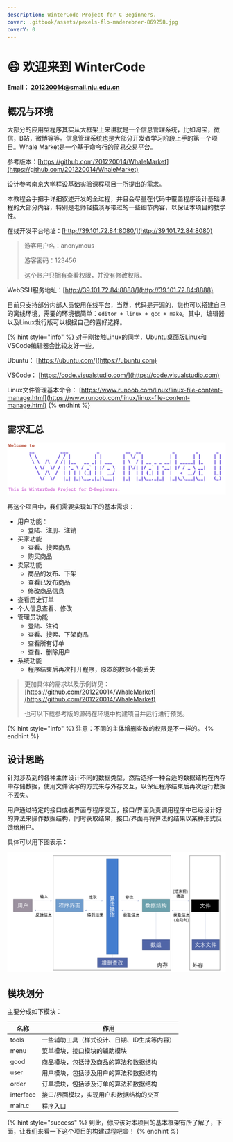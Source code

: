 ```yaml
---
description: WinterCode Project for C-Beginners.
cover: .gitbook/assets/pexels-flo-maderebner-869258.jpg
coverY: 0
---
```


# 😄 欢迎来到 WinterCode

**Email： 201220014@smail.nju.edu.cn**

## 概况与环境&#x20;

大部分的应用型程序其实从大框架上来讲就是一个信息管理系统，比如淘宝，微信，B站，微博等等。信息管理系统也是大部分开发者学习阶段上手的第一个项目。Whale Market是一个基于命令行的简易交易平台。

参考版本：[https://github.com/201220014/WhaleMarket](https://github.com/201220014/WhaleMarket)

设计参考南京大学程设基础实验课程项目一所提出的需求。

本教程会手把手详细叙述开发的全过程，并且会尽量在代码中覆盖程序设计基础课程的大部分内容，特别是老师轻描淡写带过的一些细节内容，以保证本项目的教学性。

在线开发平台地址：[http://39.101.72.84:8080/](http://39.101.72.84:8080)

> 游客用户名：anonymous
>
> 游客密码：123456
>
> 这个账户只拥有查看权限，并没有修改权限。

WebSSH服务地址：[http://39.101.72.84:8888/](http://39.101.72.84:8888)

目前只支持部分内部人员使用在线平台，当然，代码是开源的，您也可以搭建自己的离线环境，需要的环境很简单：`editor + linux + gcc + make`。其中，编辑器以及Linux发行版可以根据自己的喜好选择。

{% hint style="info" %}
对于刚接触Linux的同学，Ubuntu桌面版Linux和VSCode编辑器会比较友好一些。

Ubuntu： [https://ubuntu.com/](https://ubuntu.com)

VSCode： [https://code.visualstudio.com/](https://code.visualstudio.com)

Linux文件管理基本命令： [https://www.runoob.com/linux/linux-file-content-manage.html](https://www.runoob.com/linux/linux-file-content-manage.html)
{% endhint %}

## 需求汇总

![](.gitbook/assets/pic00.png)

再这个项目中，我们需要实现如下的基本需求：

* 用户功能：
  * 登陆、注册、注销
* 买家功能
  * 查看、搜索商品
  * 购买商品
* 卖家功能
  * 商品的发布、下架
  * 查看已发布商品
  * 修改商品信息
* 查看历史订单
* 个人信息查看、修改
* 管理员功能
  * 登陆、注销
  * 查看、搜索、下架商品
  * 查看所有订单
  * 查看、删除用户
* 系统功能
  * 程序结束后再次打开程序，原本的数据不能丢失

> 更加具体的需求以及示例详见：[https://github.com/201220014/WhaleMarket](https://github.com/201220014/WhaleMarket)
>
> 也可以下载参考版的源码在环境中构建项目并运行进行预览。

{% hint style="info" %}
注意：不同的主体增删查改的权限是不一样的。
{% endhint %}

## 设计思路

针对涉及到的各种主体设计不同的数据类型，然后选择一种合适的数据结构在内存中存储数据，使用文件读写的方式来与外存交互，以保证程序结束后再次运行数据不丢失。

用户通过特定的接口或者界面与程序交互，接口/界面负责调用程序中已经设计好的算法来操作数据结构，同时获取结果，接口/界面再将算法的结果以某种形式反馈给用户。

具体可以用下图表示：

![设计思路示意图](.gitbook/assets/pic01.png)

## 模块划分

主要分成如下模块：

| 名称        | 作用                      |
| --------- | ----------------------- |
| tools     | 一些辅助工具（样式设计、日期、ID生成等内容） |
| menu      | 菜单模块，接口模块的辅助模块          |
| good      | 商品模块，包括涉及商品的算法和数据结构     |
| user      | 用户模块，包括涉及用户的算法和数据结构     |
| order     | 订单模块，包括涉及订单的算法和数据结构     |
| interface | 接口/界面模块，实现用户和数据结构的交互    |
| main.c    | 程序入口                    |

{% hint style="success" %}
到此，你应该对本项目的基本框架有所了解了，下面，让我们来看一下这个项目的构建过程吧:smile:！
{% endhint %}

